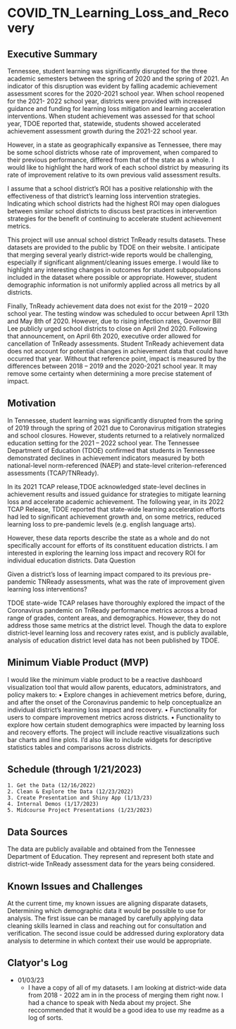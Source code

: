 # COVID_TN_Learning_Loss_and_Recovery

## Executive Summary

Tennessee, student learning was significantly disrupted for the three academic semesters between the spring of 2020 and the spring of 2021.  An indicator of this disruption was evident by falling academic achievement assessment scores for the 2020-2021 school year.  When school reopened for the 2021- 2022 school year, districts were provided with increased guidance and funding for learning loss mitigation and learning acceleration interventions. When student achievement was assessed for that school year, TDOE reported that, statewide, students showed accelerated achievement assessment growth during the 2021-22 school year.  


However, in a state as geographically expansive as Tennessee, there may be some school districts whose rate of improvement, when compared to their previous performance, differed from that of the state as a whole.  I would like to highlight the hard work of each school district by measuring its rate of improvement relative to its own previous valid assessment results.  


I assume that a school district’s ROI has a positive relationship with the effectiveness of that district’s learning loss intervention strategies.  Indicating which school districts had the highest ROI may open dialogues between similar school districts to discuss best practices in intervention strategies for the benefit of continuing to accelerate student achievement metrics.

 
This project will use annual school district TnReady results datasets.  These datasets are provided  to the public by TDOE on their website.  I anticipate that merging several yearly district-wide reports would be challenging, especially if significant alignment/cleaning issues emerge.  I would like to highlight any interesting changes in outcomes for student  subpopulations included in the dataset where possible or appropriate.  However, student demographic information is not uniformly applied across all metrics by all districts.

  
Finally,  TnReady achievement data does not exist for the 2019 – 2020 school year.  The testing window was scheduled to occur between April 13th and May 8th of 2020.  However, due to rising infection rates, Governor Bill Lee publicly urged school districts to close on April 2nd 2020.  Following that announcement, on April 6th 2020,  executive order allowed for cancellation of TnReady assessments.  Student TnReady achievement data does not account for potential changes in achievement data that could have occurred that year.  Without that reference point, impact is measured by the differences between 2018 – 2019 and the 2020-2021 school year. It may remove some certainty when determining a more precise statement of impact. 

## Motivation

In Tennessee, student learning was significantly disrupted from the spring of 2019 through the spring of 2021 due to Coronavirus mitigation strategies and school closures. However, students returned to a relatively normalized education setting for the 2021 – 2022 school year.  The Tennessee Department of Education (TDOE) confirmed that students in Tennessee demonstrated declines in achievement indicators measured by both national-level norm-referenced (NAEP) and state-level criterion-referenced assessments (TCAP/TNReady).  


In its 2021 TCAP release,TDOE acknowledged state-level declines in achievement results and issued guidance for strategies to mitigate learning loss and accelerate academic achievement.  The following year, in its 2022 TCAP Release, TDOE reported that state-wide learning acceleration efforts had led to significant achievement growth and, on some metrics, reduced learning loss to pre-pandemic levels (e.g. english language arts).

However, these data reports describe the state as a whole and do not specifically account for efforts of its constituent education districts.  I am interested in exploring the learning loss impact and recovery ROI for individual education districts.
Data Question

Given a district’s loss of learning impact compared to its previous pre-pandemic TNReady assessments, what was the rate of improvement given learning loss interventions? 

TDOE state-wide TCAP relases have thoroughly explored the impact of the Coronavirus pandemic on TnReady performance metrics across a broad range of grades, content areas, and demographics.  However, they do not address those same metrics at the district level.  Though the data to explore district-level learning loss and recovery rates exist, and is publicly available, analysis of education district level data has not been published by TDOE.

## Minimum Viable Product (MVP)

I would like the minimum viable product to be a reactive dashboard visualization tool that would allow parents, educators, administrators, and policy makers to:
    • Explore changes in achievement metrics before, during, and after the onset of the Coronavirus pandemic to help conceptualize an individual district’s learning loss impact and recovery.
    • Functionality for users to compare improvement metrics across districts.
    • Functionality to explore how certain student demographics were impacted by learning loss and recovery efforts.
The project will include reactive visualizations such bar charts and line plots. I’d also like to include widgets for descriptive statistics tables and comparisons across districts.

## Schedule (through 1/21/2023)

    1. Get the Data (12/16/2022)
    2. Clean & Explore the Data (12/23/2022)
    3. Create Presentation and Shiny App (1/13/23)
    4. Internal Demos (1/17/2023)
    5. Midcourse Project Presentations (1/23/2023)

## Data Sources

The data are publicly available and obtained from the Tennessee Department of Education.  They represent and represent both state and district-wide TnReady assessment data for the years being considered.

## Known Issues and Challenges

At the current time, my known issues are aligning disparate datasets, Determining which demographic data it would be possible to use for analysis.  The first issue can be managed by carefully applying data cleaning skills learned in class and reaching out for consultation and verification.  The second issue could be addressed during exploratory data analysis to determine in which context their use would be appropriate.

## Clatyor's Log
- 01/03/23
  - I have a copy of all of my datasets.  I am looking at district-wide data from 2018 - 2022 am in in the process of merging them right now.  I had a chance to speak with Neda about my project.  She reccommended that it would be a good idea to use my readme as a log of sorts.  
